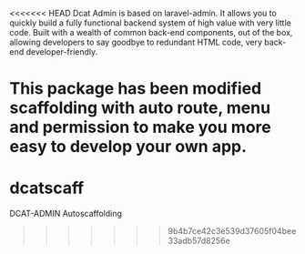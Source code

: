 <<<<<<< HEAD
Dcat Admin is based on laravel-admin. It allows you to quickly build a fully functional backend system of high value with very little code. Built with a wealth of common back-end components, out of the box, allowing developers to say goodbye to redundant HTML code, very back-end developer-friendly.

This package has been modified scaffolding with auto route, menu and permission to make you more easy to develop your own app.
=======
# dcatscaff
DCAT-ADMIN Autoscaffolding
>>>>>>> 9b4b7ce42c3e539d37605f04bee33adb57d8256e
